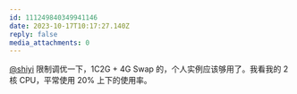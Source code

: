 ```yaml
---
id: 111249840349941146
date: 2023-10-17T10:17:27.140Z
reply: false
media_attachments: 0
---
```


[@shiyi](https://bb.010206.xyz/@shiyi) 限制调优一下，1C2G + 4G Swap 的，个人实例应该够用了。我看我的 2 核 CPU，平常使用 20% 上下的使用率。

